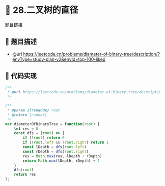 # 🎯 28.二叉树的直径

[题目链接](https://leetcode.cn/problems/diameter-of-binary-tree/description/?envType=study-plan-v2&envId=top-100-liked )

## 📑 题目描述
* @url https://leetcode.cn/problems/diameter-of-binary-tree/description/?envType=study-plan-v2&envId=top-100-liked

## 📌 代码实现
```typescript
/**
 * @url https://leetcode.cn/problems/diameter-of-binary-tree/description/?envType=study-plan-v2&envId=top-100-liked 
 */

/**
 * @param {TreeNode} root
 * @return {number}
 */
var diameterOfBinaryTree = function(root) {
    let res = 0
    const dfs = (root) => {
        if (!root) return 0
        if (!root.left && !root.right) return 1
        const lDepth = dfs(root.left)
        const rDepth = dfs(root.right)
        res = Math.max(res, lDepth + rDepth)
        return Math.max(lDepth, rDepth) + 1
    }
    dfs(root)
    return res
};
```
